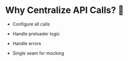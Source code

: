 # Why Centralize API Calls? 🤔



* Configure all calls

* Handle preloader logic

* Handle errors

* Single seam for mocking

